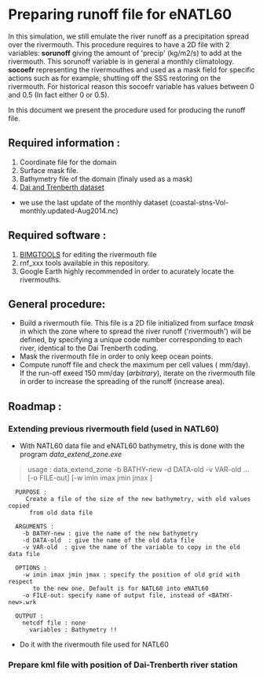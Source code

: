# Preparing runoff file for eNATL60
  In this simulation, we still emulate the river runoff as a precipitation spread over the rivermouth. This procedure requires to have a 2D file with 2 variables: **sorunoff**  giving the amount of 'precip' (kg/m2/s) to add at the rivermouth. This sorunoff variable is in general a monthly climatology. **socoefr** representing the rivermouthes and used as a mask field for specific actions such as for example, shutting off the SSS restoring on the rivermouth. For historical reason this socoefr variable has values between 0 and 0.5 (In fact either 0 or 0.5).

In this document we present the procedure used for producing the runoff file.

## Required information :
 1. Coordinate file for the domain
 1. Surface mask file.
 1. Bathymetry file of the domain (finaly used as a mask)
 1. [Dai and Trenberth dataset](http://www.cgd.ucar.edu/cas/catalog/surface/dai-runoff/)
   * we use the last update of the monthly dataset (coastal-stns-Vol-monthly.updated-Aug2014.nc)

## Required software :
 1. [BIMGTOOLS](http://archimer.ifremer.fr/doc/00195/30646/) for editing the rivermouth file
 1. rnf_xxx tools available in this repository.
 1. Google Earth highly recommended  in order to acurately locate the rivermouths.

## General procedure:
 * Build a rivermouth file. This file is a 2D file initialized from surface *tmask* in which the zone where to spread the river runoff ('rivermouth') will be  defined, by specifying a unique code number corresponding to each river, identical to the Dai Trenberth coding. 
 * Mask the rivermouth file in order to only keep ocean points.
 * Compute runoff file and check the maximum per cell values ( mm/day). If the run-off exeed 150 mm/day (*arbitrary*), iterate on the rivermouth file in order to increase the spreading of the runoff (increase area).
 

## Roadmap :
### Extending previous rivermouth field (used in NATL60)
 * With NATL60 data file and eNATL60 bathymetry, this is done with the program *data_extend_zone.exe*

 >  usage :  data_extend_zone -b BATHY-new -d DATA-old -v VAR-old ...
           [-o FILE-out] [-w imin imax jmin jmax ]
     
      PURPOSE :
         Create a file of the size of the new bathymetry, with old values copied
          from old data file
      
      ARGUMENTS :
        -b BATHY-new : give the name of the new bathymetry 
        -d DATA-old  : give the name of the old data file
        -v VAR-old  : give the name of the variable to copy in the old data file
     
      OPTIONS :
        -w imin imax jmin jmax : specify the position of old grid with respect 
           to the new one. Default is for NATL60 into eNATL60
        -o FILE-out: specify name of output file, instead of <BATHY-new>.wrk   
    
      OUTPUT : 
        netcdf file : none
          variables : Bathymetry !!

 * Do it with the rivermouth file used for NATL60

### Prepare kml file with position of Dai-Trenberth river station 


